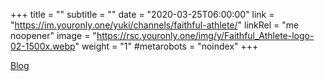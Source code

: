 +++
title = ""
subtitle = ""
date = "2020-03-25T06:00:00"
link = "https://im.youronly.one/yuki/channels/faithful-athlete/"
linkRel = "me noopener"
image = "https://rsc.youronly.one/img/y/Faithful_Athlete-logo-02-1500x.webp"
weight = "1"
#metarobots = "noindex"
+++

<a href="https://im.youronly.one/yuki/channels/faithful-athlete/" rel="me noopener" referrerpolicy="strict-origin-when-cross-origin">Blog</a>
